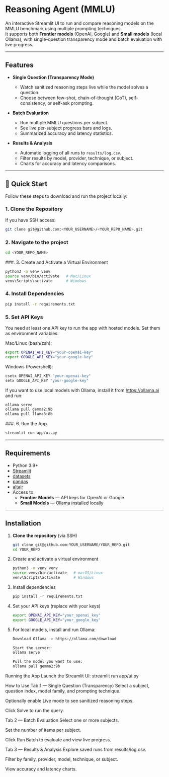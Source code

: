 # Reasoning Agent (MMLU)

An interactive Streamlit UI to run and compare reasoning models on the MMLU benchmark using multiple prompting techniques.  
It supports both **Frontier models** (OpenAI, Google) and **Small models** (local Ollama), with single-question transparency mode and batch evaluation with live progress.

---

## Features

- **Single Question (Transparency Mode)**  
  - Watch sanitized reasoning steps live while the model solves a question.  
  - Choose between few-shot, chain-of-thought (CoT), self-consistency, or self-ask prompting.  

- **Batch Evaluation**  
  - Run multiple MMLU questions per subject.  
  - See live per-subject progress bars and logs.  
  - Summarized accuracy and latency statistics.  

- **Results & Analysis**  
  - Automatic logging of all runs to `results/log.csv`.  
  - Filter results by model, provider, technique, or subject.  
  - Charts for accuracy and latency comparisons.

---

## 🚀 Quick Start

Follow these steps to download and run the project locally:

### 1. Clone the Repository
If you have SSH access:
   ```bash
   git clone git@github.com:<YOUR_USERNAME>/<YOUR_REPO_NAME>.git
   ```
### 2. Navigate to the project
   ```bash
   cd <YOUR_REPO_NAME>
   ```
###. 3. Create and Activate a Virtual Environment
   ```bash
   python3 -m venv venv
   source venv/bin/activate   # Mac/Linux
   venv\Scripts\activate      # Windows
   ```
### 4. Install Dependencies    
   ```bash
   pip install -r requirements.txt
   ```
### 5. Set API Keys  
You need at least one API key to run the app with hosted models. Set them as environment variables:

Mac/Linux (bash/zsh):
   ```bash
   export OPENAI_API_KEY="your-openai-key"
   export GOOGLE_API_KEY="your-google-key"
   ```
Windows (Powershell):
   ```bash
   csetx OPENAI_API_KEY "your-openai-key"
   setx GOOGLE_API_KEY "your-google-key"
   ```
If you want to use local models with Ollama, install it from https://ollama.ai and run:
   ```bash
   ollama serve
   ollama pull gemma2:9b
   ollama pull llama3:8b
   ```
###. 6. Run the App
   ```bash
   streamlit run app/ui.py
   ```
---

## Requirements

- Python 3.9+  
- [Streamlit](https://streamlit.io/)  
- [datasets](https://huggingface.co/docs/datasets)  
- [pandas](https://pandas.pydata.org/)  
- [altair](https://altair-viz.github.io/)  
- Access to:
  - **Frontier Models** — API keys for OpenAI or Google
  - **Small Models** — [Ollama](https://ollama.com/) installed locally

---

## Installation

1. **Clone the repository** (via SSH)
   ```bash
   git clone git@github.com:YOUR_USERNAME/YOUR_REPO.git
   cd YOUR_REPO

2. Create and activate a virtual environment
   ```bash
   python3 -m venv venv
   source venv/bin/activate   # macOS/Linux
   venv\Scripts\activate      # Windows

3. Install dependencies
   ```bash
   pip install -r requirements.txt

4. Set your API keys (replace with your keys)
   ```bash
   export OPENAI_API_KEY="your_openai_key"
   export GOOGLE_API_KEY="your_google_key"

5. For local models, install and run Ollama:
   ```bash 
   Download Ollama -> https://ollama.com/download

   Start the server:
   ollama serve

   Pull the model you want to use:
   ollama pull gemma2:9b


Running the App
Launch the Streamlit UI:
streamlit run app/ui.py

How to Use
Tab 1 — Single Question (Transparency)
Select a subject, question index, model family, and prompting technique.

Optionally enable Live mode to see sanitized reasoning steps.

Click Solve to run the query.

Tab 2 — Batch Evaluation
Select one or more subjects.

Set the number of items per subject.

Click Run Batch to evaluate and view live progress.

Tab 3 — Results & Analysis
Explore saved runs from results/log.csv.

Filter by family, provider, model, technique, or subject.

View accuracy and latency charts.